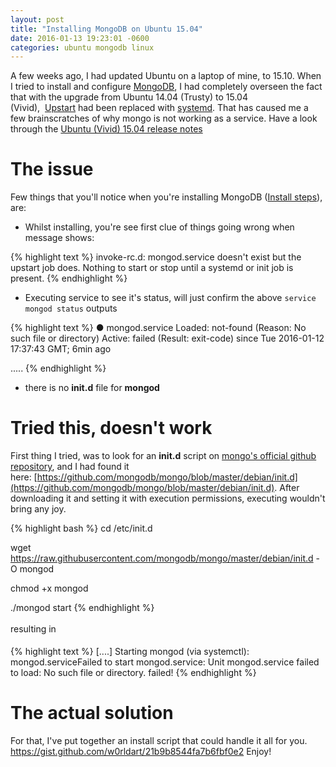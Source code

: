 ```yaml
---
layout: post
title: "Installing MongoDB on Ubuntu 15.04"
date: 2016-01-13 19:23:01 -0600
categories: ubuntu mongodb linux
---
```


A few weeks ago, I had updated Ubuntu on a laptop of mine, to 15.10\. When I tried to install and configure [MongoDB](http://mongodb.com), I had completely overseen the fact that with the upgrade from Ubuntu 14.04 (Trusty) to 15.04 (Vivid),  [Upstart](http://upstart.ubuntu.com/) had been replaced with [systemd](http://freedesktop.org/wiki/Software/systemd/). That has caused me a few brainscratches of why mongo is not working as a service. Have a look through the [Ubuntu (Vivid) 15.04 release notes](https://wiki.ubuntu.com/VividVervet/ReleaseNotes)  

# The issue

Few things that you'll notice when you're installing MongoDB ([Install steps](https://docs.mongodb.org/manual/tutorial/install-mongodb-on-ubuntu/#import-the-public-key-used-by-the-package-management-system)), are:

*   Whilst installing, you're see first clue of things going wrong when message shows:

{% highlight text %}
invoke-rc.d: mongod.service doesn't exist but the upstart job does. Nothing to start or stop until a systemd or init job is present.
{% endhighlight %}

*   Executing service to see it's status, will just confirm the above `service mongod status` outputs

{% highlight text %}
● mongod.service
Loaded: not-found (Reason: No such file or directory)
Active: failed (Result: exit-code) since Tue 2016-01-12 17:37:43 GMT; 6min ago

.....
{% endhighlight %}

*   there is no **init.d** file for **mongod**

# Tried this, doesn't work

First thing I tried, was to look for an **init.d** script on [mongo's official github repository](https://github.com/mongodb/mongo/), and I had found it here: [https://github.com/mongodb/mongo/blob/master/debian/init.d](https://github.com/mongodb/mongo/blob/master/debian/init.d). After downloading it and setting it with execution permissions, executing wouldn't bring any joy.

{% highlight bash %}
cd /etc/init.d

wget https://raw.githubusercontent.com/mongodb/mongo/master/debian/init.d -O mongod

chmod +x mongod

./mongod start
{% endhighlight %}

<span style="line-height: 1.75em;">resulting in</span>

{% highlight text %}
[....] Starting mongod (via systemctl): mongod.serviceFailed to start mongod.service: Unit mongod.service failed to load: No such file or directory.
failed!
{% endhighlight %}

# The actual solution

For that, I've put together an install script that could handle it all for you. https://gist.github.com/w0rldart/21b9b8544fa7b6fbf0e2 Enjoy!
